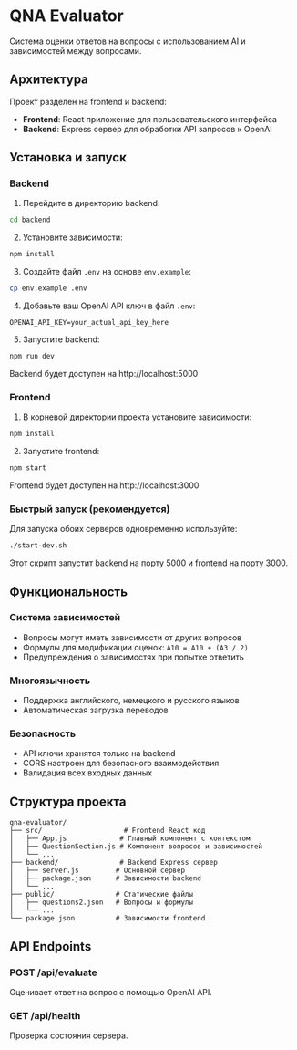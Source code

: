 # QNA Evaluator

Система оценки ответов на вопросы с использованием AI и зависимостей между вопросами.

## Архитектура

Проект разделен на frontend и backend:

- **Frontend**: React приложение для пользовательского интерфейса
- **Backend**: Express сервер для обработки API запросов к OpenAI

## Установка и запуск

### Backend

1. Перейдите в директорию backend:
```bash
cd backend
```

2. Установите зависимости:
```bash
npm install
```

3. Создайте файл `.env` на основе `env.example`:
```bash
cp env.example .env
```

4. Добавьте ваш OpenAI API ключ в файл `.env`:
```
OPENAI_API_KEY=your_actual_api_key_here
```

5. Запустите backend:
```bash
npm run dev
```

Backend будет доступен на http://localhost:5000

### Frontend

1. В корневой директории проекта установите зависимости:
```bash
npm install
```

2. Запустите frontend:
```bash
npm start
```

Frontend будет доступен на http://localhost:3000

### Быстрый запуск (рекомендуется)

Для запуска обоих серверов одновременно используйте:

```bash
./start-dev.sh
```

Этот скрипт запустит backend на порту 5000 и frontend на порту 3000.

## Функциональность

### Система зависимостей
- Вопросы могут иметь зависимости от других вопросов
- Формулы для модификации оценок: `A10 = A10 + (A3 / 2)`
- Предупреждения о зависимостях при попытке ответить

### Многоязычность
- Поддержка английского, немецкого и русского языков
- Автоматическая загрузка переводов

### Безопасность
- API ключи хранятся только на backend
- CORS настроен для безопасного взаимодействия
- Валидация всех входных данных

## Структура проекта

```
qna-evaluator/
├── src/                    # Frontend React код
│   ├── App.js             # Главный компонент с контекстом
│   ├── QuestionSection.js # Компонент вопросов и зависимостей
│   └── ...
├── backend/               # Backend Express сервер
│   ├── server.js         # Основной сервер
│   ├── package.json      # Зависимости backend
│   └── ...
├── public/               # Статические файлы
│   ├── questions2.json   # Вопросы и формулы
│   └── ...
└── package.json          # Зависимости frontend
```

## API Endpoints

### POST /api/evaluate
Оценивает ответ на вопрос с помощью OpenAI API.

### GET /api/health
Проверка состояния сервера.

